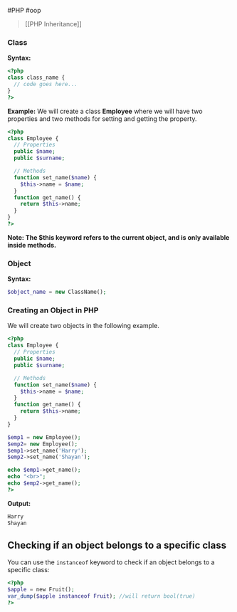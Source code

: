 #PHP #oop 

>[[PHP Inheritance]]
### **Class**

**Syntax:**
```php
<?php
class class_name {
  // code goes here...
}
?>
```


**Example:**
We will create a class **Employee** where we will have two properties and two methods for setting and getting the property.

```php
<?php
class Employee {
  // Properties
  public $name;
  public $surname;

  // Methods
  function set_name($name) {
    $this->name = $name;
  }
  function get_name() {
    return $this->name;
  }
}
?>
```

**Note: The $this keyword refers to the current object, and is only available inside methods.**

### **Object**
**Syntax:**
```php
$object_name = new ClassName();
```

### **Creating an Object in PHP**

We will create two objects in the following example. 

```php
<?php
class Employee {
  // Properties
  public $name;
  public $surname;

  // Methods
  function set_name($name) {
    $this->name = $name;
  }
  function get_name() {
    return $this->name;
  }
}

$emp1 = new Employee();
$emp2= new Employee();
$emp1->set_name('Harry');
$emp2->set_name('Shayan');

echo $emp1->get_name();
echo "<br>";
echo $emp2->get_name();
?>
```

**Output:**

```php
Harry
Shayan
```

## Checking if an object belongs to a specific class
You can use the `instanceof` keyword to check if an object belongs to a specific class:
```php
<?php  
$apple = new Fruit();  
var_dump($apple instanceof Fruit); //will return bool(true) 
?>
```



